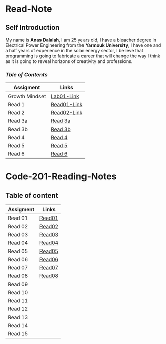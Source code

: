 # Read-Note

## Self Introduction

My name is **Anas Dalalah**, I am 25 years old, I have a bleacher degree in Electrical Power Engineering from the **Yarmouk University**, I have one and a half years of experience in the solar energy sector, I believe that programming is going to fabricate a career that will change the way I think as it is going to reveal horizons of creativity and professions.

### *Tble of Contents*

| Assigment   |Links |
| ----------- | ----------- |
| Growth Mindset    | [Lab01-Link](https://anasdalalaah.github.io/reading-notes/Lab01)       |
|Read 1 | [Read01-Link](https://anasdalalaah.github.io/reading-notes/Read01)        |
| Read 2|[Read02-Link](https://anasdalalaah.github.io/reading-notes/Read02)|
| Read 3a|[Read 3a](https://anasdalalaah.github.io/Read03/)|
| Read 3b| [Read 3b](https://anasdalalaah.github.io/Read03b/CCS)|
| Read 4 |[Read 4](https://anasdalalaah.github.io/reading-notes/Read04)|
| Read 5| [Read 5](https://anasdalalaah.github.io/reading-notes/Read05)|
| Read 6 |[Read 6](https://anasdalalaah.github.io/reading-notes/Read06)|
  

# Code-201-Reading-Notes


## Table of content 

| Assigment   | Links |
| ----------- | ----------- |
| Read 01 | [Read01](https://anasdalalaah.github.io/reading-notes/Read01-201)|
| Read 02 | [Read02](https://anasdalalaah.github.io/reading-notes/Class2)|
| Read 03 | [Read03](https://anasdalalaah.github.io/reading-notes/Class03) |
| Read 04 | [Read04](https://anasdalalaah.github.io/reading-notes/Class04) |
| Read 05 | [Read05](https://anasdalalaah.github.io/reading-notes/Class05) |
| Read 06 | [Read06](https://anasdalalaah.github.io/reading-notes/Class06) |
| Read 07 | [Read07](https://anasdalalaah.github.io/reading-notes/Classes) |
| Read 08 |  [Read08](https://anasdalalaah.github.io/reading-notes/Classe08)|
| Read 09 |  |
| Read 10 |  |
| Read 11 |  |
| Read 12 |  |
| Read 13 |  |
| Read 14 |  |
| Read 15 |  | 

